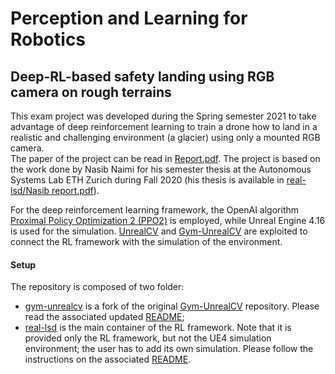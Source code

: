 # Perception and Learning for Robotics

## Deep-RL-based safety landing using RGB camera on rough terrains

This exam project was developed during the Spring semester 2021 to take advantage of deep reinforcement learning to train a drone how to land in a realistic and challenging environment (a glacier) using only a mounted RGB camera.  
The paper of the project can be read in [Report.pdf](Report.pdf). The project is based on the work done by Nasib Naimi for his semester thesis at the Autonomous Systems Lab ETH Zurich during Fall 2020 (his thesis is available in [real-lsd/Nasib report.pdf](real-lsd/Nasib_report.pdf)).
  
For the deep reinforcement learning framework, the OpenAI algorithm [Proximal Policy Optimization 2 (PPO2)](https://openai.com/blog/openai-baselines-ppo/) is employed, while Unreal Engine 4.16 is used for the simulation. [UnrealCV](https://unrealcv.org/) and [Gym-UnrealCV](https://github.com/zfw1226/gym-unrealcv) are exploited to connect the RL framework with the simulation of the environment. 

#### Setup

The repository is composed of two folder: 
* [gym-unrealcv](gym-unrealcv) is a fork of the original [Gym-UnrealCV](https://github.com/zfw1226/gym-unrealcv) repository. Please read the associated updated [README](https://github.com/zfw1226/gym-unrealcv/blob/v1.0/README.md);
* [real-lsd](real-lsd) is the main container of the RL framework. Note that it is provided only the RL framework, but not the UE4 simulation environment; the user has to add its own simulation. Please follow the instructions on the associated [README](real-lsd/README.md).

